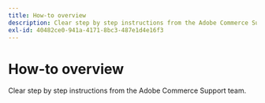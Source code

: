 ```yaml
---
title: How-to overview
description: Clear step by step instructions from the Adobe Commerce Support team.
exl-id: 40482ce0-941a-4171-8bc3-487e1d4e16f3
---
```

# How-to overview

Clear step by step instructions from the Adobe Commerce Support team.
